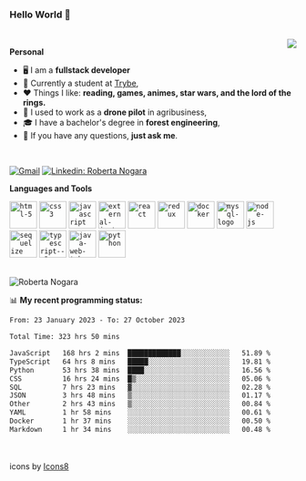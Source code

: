 ### Hello World 👋

<br />

<img align="right" src="https://github.blog/wp-content/uploads/2018/10/46896184-b679fc80-ce30-11e8-88bf-921e9b788f7c.gif?resize=200%2C200"  />

**Personal**
- 🖥️ I am a **fullstack developer**
- 📖 Currently a student at [Trybe](https://www.betrybe.com/),
- ❤️ Things I like: **reading, games, animes, star wars, and the lord of the rings.** 
- 🌾 I used to work as a **drone pilot** in agribusiness,
- 🎓 I have a bachelor's degree in **forest engineering**,
- 💬 If you have any questions, **just ask me**.

<br />

[![Gmail](https://img.icons8.com/neon/96/gmail.png)](mailto:r.nogara.dev@gmail.com)
[![Linkedin: Roberta Nogara](https://img.icons8.com/neon/96/linkedin.png)](https://www.linkedin.com/in/robertanogara/)

**Languages and Tools**  

<code><img width="48" height="48" src="https://img.icons8.com/fluency/48/html-5.png" alt="html-5"/></code>
<code><img width="48" height="48" src="https://img.icons8.com/fluency/48/css3.png" alt="css3"/></code>
<code><img width="48" height="48" src="https://img.icons8.com/fluency/48/javascript.png" alt="javascript"/></code>
<code><img width="48" height="48" src="https://img.icons8.com/external-tal-revivo-color-tal-revivo/48/external-jest-can-collect-code-coverage-information-from-entire-projects-logo-color-tal-revivo.png" alt="external-jest-can-collect-code-coverage-information-from-entire-projects-logo-color-tal-revivo"/></code>
<code><img width="48" height="48" src="https://img.icons8.com/office/40/react.png" alt="react"/></code>
<code><img width="48" height="48" src="https://img.icons8.com/color/48/redux.png" alt="redux"/></code>
<code><img width="48" height="48" src="https://img.icons8.com/fluency/48/docker.png" alt="docker"/></code>
<code><img width="48" height="48" src="https://img.icons8.com/fluency/48/mysql-logo.png" alt="mysql-logo"/></code>
<code><img width="48" height="48" src="https://img.icons8.com/fluency/48/node-js.png" alt="node-js"/></code>
<code><img width="48" height="48" src="https://cdn.icon-icons.com/icons2/2415/PNG/512/sequelize_original_logo_icon_146348.png" alt="sequelize"/></code>
<code><img width="48" height="48" src="https://img.icons8.com/fluency/48/typescript--v2.png" alt="typescript--v2"/></code>
<code><img width="48" height="48" src="https://img.icons8.com/color/48/java-web-token.png" alt="java-web-token"/></code>
<code><img width="48" height="48" src="https://img.icons8.com/fluency/48/python.png" alt="python"/></code>

<br />
<img src="https://github-readme-stats.vercel.app/api?username=rnogara&count_private=true&show_icons=true" alt="Roberta Nogara" />
<br />

📊 **My recent programming status:**
<!--START_SECTION:waka-->

```txt
From: 23 January 2023 - To: 27 October 2023

Total Time: 323 hrs 50 mins

JavaScript   168 hrs 2 mins  █████████████░░░░░░░░░░░░   51.89 %
TypeScript   64 hrs 8 mins   █████░░░░░░░░░░░░░░░░░░░░   19.81 %
Python       53 hrs 38 mins  ████░░░░░░░░░░░░░░░░░░░░░   16.56 %
CSS          16 hrs 24 mins  █▒░░░░░░░░░░░░░░░░░░░░░░░   05.06 %
SQL          7 hrs 23 mins   ▓░░░░░░░░░░░░░░░░░░░░░░░░   02.28 %
JSON         3 hrs 48 mins   ▒░░░░░░░░░░░░░░░░░░░░░░░░   01.17 %
Other        2 hrs 43 mins   ▒░░░░░░░░░░░░░░░░░░░░░░░░   00.84 %
YAML         1 hr 58 mins    ░░░░░░░░░░░░░░░░░░░░░░░░░   00.61 %
Docker       1 hr 37 mins    ░░░░░░░░░░░░░░░░░░░░░░░░░   00.50 %
Markdown     1 hr 34 mins    ░░░░░░░░░░░░░░░░░░░░░░░░░   00.48 %
```

<!--END_SECTION:waka-->

<br />
<br />
icons by <a href="https://icons8.com">Icons8</a>
